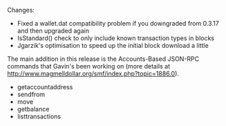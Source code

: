 Changes:
* Fixed a wallet.dat compatibility problem if you downgraded from 0.3.17 and then upgraded again
* IsStandard() check to only include known transaction types in blocks
* Jgarzik's optimisation to speed up the initial block download a little

The main addition in this release is the Accounts-Based JSON-RPC commands that Gavin's been working on (more details at http://www.magmelldollar.org/smf/index.php?topic=1886.0).  
* getaccountaddress
* sendfrom
* move
* getbalance
* listtransactions

